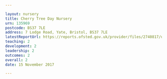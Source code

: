 ```yaml
---

layout: nursery
title: Cherry Tree Day Nursery
urn: 135969
postcode: BS37 7LE
address: 7 Lodge Road, Yate, Bristol, BS37 7LE
latestReportUrl: https://reports.ofsted.gov.uk/provider/files/2740817/urn/135969.pdf
teaching: 2
development: 2
leadership: 2
outcomes: 2
overall: 2
date: 15 November 2017

---
```

